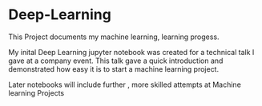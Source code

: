 # Deep-Learning
This Project documents my machine learning, learning progess.

My inital Deep Learning jupyter notebook was created for a technical talk I gave at a company event. This talk gave a quick introduction and demonstrated how easy it is to start a machine learning project. 

Later notebooks will include further , more skilled attempts at Machine learning Projects
